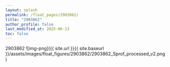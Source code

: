 ```yaml
---
layout: splash
permalink: /float_pages/2903862/
title: "2903862"
author_profile: false
last_modified_at: 2025-06-13
toc: false
---
```

 
2903862
![img-png]({{ site.url }}{{ site.baseurl }}/assets/images/float_figures/2903862/2903862_Sprof_processed_v2.png)